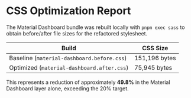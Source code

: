 # CSS Optimization Report

The Material Dashboard bundle was rebuilt locally with `pnpm exec sass` to obtain before/after file sizes for the refactored stylesheet.

| Build | CSS Size |
| --- | --- |
| Baseline (`material-dashboard.before.css`) | 151,196 bytes |
| Optimized (`material-dashboard.after.css`) | 75,945 bytes |

This represents a reduction of approximately **49.8%** in the Material Dashboard layer alone, exceeding the 20% target.
